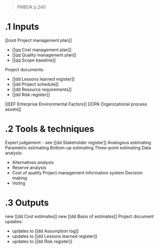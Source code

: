 > PMBOK p.240
# .1 Inputs

[[root Project management plan]]
* [[qq Cost management plan]]
* [[qq Quality management plan]]
* [[qq Scope baseline]]

Project documents:
* [[dd Lessons learned register]]
* [[dd Project schedule]]
* [[dd Resource requirements]]
* [[dd Risk register]]

[[EEF Enterprise Environmental Factors]]
[[OPA Organizational process assets]]

# .2 Tools & techniques
Expert judgement - see [[dd Stakeholder register]]
Analogous estimating
Parametric estimating
Bottom-up estimating
Three-point estimating
Data analysis:
* Alternatives analysis
* Reserve analysis
* Cost of quality
Project management information system
Decision making
* Voting

# .3 Outputs
new [[dd Cost estimates]]
new [[dd Basis of estimates]]
Project document updates:
* updates to [[dd Assumption log]]
* updates to [[dd Lessons learned register]]
* updates to [[dd Risk register]]



